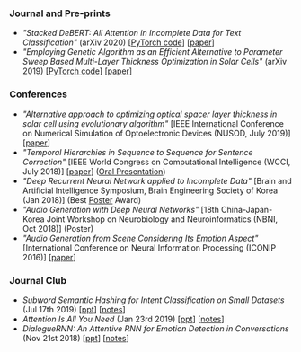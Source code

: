 ### Journal and Pre-prints
* *"Stacked DeBERT: All Attention in Incomplete Data for Text Classification"* (arXiv 2020) [[PyTorch code](https://github.com/gcunhase/StackedDeBERT)] [[paper](https://arxiv.org/abs/2001.00137)]
* *"Employing Genetic Algorithm as an Efficient Alternative to Parameter Sweep Based Multi-Layer Thickness Optimization in Solar Cells"* (arXiv 2019) [[PyTorch code](https://github.com/gcunhase/GeneticAlgorithm-SolarCells)] [[paper](https://arxiv.org/abs/1909.06447)]

### Conferences
* *"Alternative approach to optimizing optical spacer layer thickness in solar cell using evolutionary algorithm"* [IEEE International Conference on Numerical Simulation of Optoelectronic Devices (NUSOD, July 2019)] [[paper](https://www.nusod.org/2019/nusod19paper45.pdf)]
* *"Temporal Hierarchies in Sequence to Sequence for Sentence Correction"* [IEEE World Congress on Computational Intelligence (WCCI, July 2018)] [[paper](https://ieeexplore.ieee.org/stamp/stamp.jsp?arnumber=8489499)] ([Oral Presentation](./WCCI_July2018_OralPresentation.pdf))
* *"Deep Recurrent Neural Network applied to Incomplete Data"* [Brain and Artificial Intelligence Symposium, Brain Engineering Society of Korea (Jan 2018)] (Best [Poster](./BESK_Jan2018_BestPoster.pdf) Award)
* *"Audio Generation with Deep Neural Networks"* [18th China-Japan-Korea Joint Workshop on Neurobiology and Neuroinformatics (NBNI, Oct 2018)] (Poster)
* *"Audio Generation from Scene Considering Its Emotion Aspect"* [International Conference on Neural Information Processing (ICONIP 2016)] [[paper](https://link.springer.com/chapter/10.1007/978-3-319-46672-9_9)]

### Journal Club
* *Subword Semantic Hashing for Intent Classification on Small Datasets* (Jul 17th 2019) [[ppt](./JournalClub-SemHash-Jul17_2019.pdf)] [[notes](../notes/subword_sem_hash.md)]
* *Attention Is All You Need* (Jan 23rd 2019) [[ppt](./JournalClub-Transformer-Jan23_2019.pptx)] [[notes](../notes/attentionisallyouneed.md)]
* *DialogueRNN: An Attentive RNN for Emotion Detection in Conversations* (Nov 21st 2018) [[ppt](./JournalClub-DialogueRNN-Nov21_2018.pptx)] [[notes](../notes/dialoguernn.md)]
